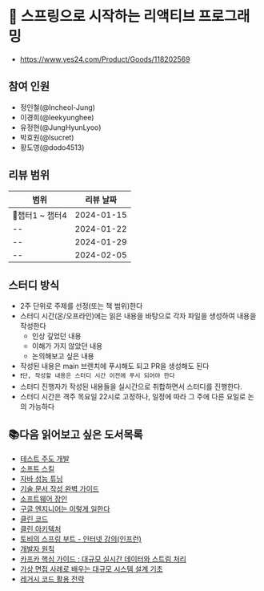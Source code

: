 # 📖 스프링으로 시작하는 리액티브 프로그래밍

- https://www.yes24.com/Product/Goods/118202569

## 참여 인원

- 정인철(@Incheol-Jung)
- 이경희(@leekyunghee)
- 유정현(@JungHyunLyoo)
- 박효원(@lsucret)
- 황도영(@dodo4513)

## 리뷰 범위

| 범위 | 리뷰 날짜      |
|----|------------|
| 챕터1 ~ 챕터4 | 2024-01-15 |
| -- | 2024-01-22 |
| -- | 2024-01-29 |
| -- | 2024-02-05 |

## 스터디 방식

- 2주 단위로 주제를 선정(또는 책 범위)한다
- 스터디 시간(온/오프라인)에는 읽은 내용을 바탕으로 각자 파일을 생성하여 내용을 작성한다
    - 인상 깊었던 내용
    - 이해가 가지 않았던 내용
    - 논의해보고 싶은 내용
- 작성된 내용은 main 브렌치에 푸시해도 되고 PR을 생성해도 된다
- `❗️단, 작성할 내용은 스터디 시간 이전에 푸시 되어야 한다`
- 스터디 진행자가 작성된 내용들을 실시간으로 취합하면서 스터디를 진행한다.
- 스터디 시간은 격주 목요일 22시로 고정하나, 일정에 따라 그 주에 다른 요일로 논의 가능하다

## 📚다음 읽어보고 싶은 도서목록

- [테스트 주도 개발](http://www.yes24.com/Product/Goods/12246033)
- [소프트 스킬](http://www.yes24.com/Product/Goods/111096733)
- [자바 성능 튜닝](http://www.yes24.com/Product/Goods/24848833)
- [기술 문서 작성 완벽 가이드](http://m.yes24.com/Goods/Detail/118266847)
- [소프트웨어 장인](http://www.yes24.com/Product/Goods/20461940)
- [구글 엔지니어는 이렇게 일한다](http://www.yes24.com/Product/Goods/109182479)
- [클린 코드](http://www.yes24.com/Product/Goods/11681152)
- [클린 아키텍처](http://www.yes24.com/Product/Goods/77283734)
- [토비의 스프링 부트 - 인터넷 강의(인프런)](https://www.inflearn.com/course/%ED%86%A0%EB%B9%84-%EC%8A%A4%ED%94%84%EB%A7%81%EB%B6%80%ED%8A%B8-%EC%9D%B4%ED%95%B4%EC%99%80%EC%9B%90%EB%A6%AC)
- [개발자 원칙](http://www.yes24.com/Product/Goods/115852769)
- [카프카 핵심 가이드 : 대규모 실시간 데이터와 스트림 처리](https://book.interpark.com/product/BookDisplay.do?_method=Detail&sc.shopNo=0000400000&dispNo=&sc.prdNo=356723754&sc.saNo=002001023001)
- [가상 면접 사례로 배우는 대규모 시스템 설계 기초](https://book.interpark.com/product/BookDisplay.do?_method=detail&sc.shopNo=0000400000&sc.prdNo=352629346&sc.saNo=003002001&bid1=search&bid2=product&bid3=title&bid4=001)
- [레거시 코드 활용 전략](https://www.yes24.com/Product/Goods/64586851)

